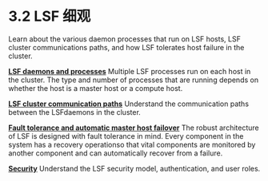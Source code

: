 # 3.2 LSF 细观

Learn about the various daemon processes that run on LSF hosts, LSF cluster communications paths, and how LSF tolerates host failure in the cluster.



**[LSF daemons and processes](https://www.ibm.com/support/knowledgecenter/SSWRJV_10.1.0/lsf_foundations/lsf_host_processes_overview.html?view=kc)**
Multiple LSF processes run on each host in the cluster. The type and number of processes that are running depends on whether the host is a master host or a compute host.



**[LSF cluster communication paths](https://www.ibm.com/support/knowledgecenter/SSWRJV_10.1.0/lsf_foundations/communication_paths_lsf.html?view=kc)**
Understand the communication paths between the LSFdaemons in the cluster.



**[Fault tolerance and automatic master host failover](https://www.ibm.com/support/knowledgecenter/SSWRJV_10.1.0/lsf_foundations/failover_lsf_admin_perspective.html?view=kc)**
The robust architecture of LSF is designed with fault tolerance in mind. Every component in the system has a recovery operationso that vital components are monitored by another component and can automatically recover from a failure.



**[Security](https://www.ibm.com/support/knowledgecenter/SSWRJV_10.1.0/lsf_foundations/security_lsf_overview.html?view=kc)**
Understand the LSF security model, authentication, and user roles.